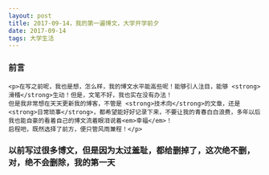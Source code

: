 ```yaml
---
layout: post
title: 2017-09-14，我的第一遍博文，大学开学前夕
date: 2017-09-14
tags: 大学生活
---
```


<h3> 前言</h3>
    
	<p>在写之前呢，我也是想，怎么样，我的博文水平能高些呢！能够引人注目，能够 <strong>滑稽</strong>生动！但是，文笔不好，我也实在没有办法！
	但是我非常想在天天更新我的博客，不管是 <strong>技术向</strong>的文章，还是<strong>日常琐事</strong>，都希望能好好记录下来，不要让我的青春白白浪费，多年以后我也能自豪的看着自己的博文流着眼泪说着<em>幸福</em>！
	启程吧，既然选择了前方，便只管风雨兼程！</p>

<h3> 以前写过很多博文，但是因为太过羞耻，都给删掉了，这次绝不删，对，绝不会删除，我的第一天</h3>



